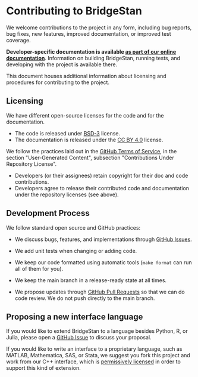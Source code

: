 # Contributing to BridgeStan

We welcome contributions to the project in any form, including bug reports, bug fixes, new features, improved documentation, or improved test coverage.

**Developer-specific documentation is available [as part of our online documentation](https://roualdes.us/bridgestan/latest/internals.html)**. Information on building BridgeStan, running tests, and developing with the project is available there.

This document houses additional information about licensing and procedures for contributing to the project.

## Licensing

We have different open-source licenses for the code and for the documentation.

* The code is released under [BSD-3](https://github.com/roualdes/bridgestan/blob/main/LICENSE-CODE) license.
* The documentation is released under the [CC BY 4.0](https://github.com/roualdes/bridgestan/blob/main/LICENSE-DOC) license.

We follow the practices laid out in the [GitHub Terms of Service](https://docs.github.com/en/site-policy/github-terms/github-terms-of-service), in the section "User-Generated Content", subsection "Contributions Under Repository License".

* Developers (or their assignees) retain copyright for their doc and code contributions.
* Developers agree to release their contributed code and documentation under the repository licenses (see above).

## Development Process

We follow standard open source and GitHub practices:

* We discuss bugs, features, and implementations through [GitHub Issues](https://github.com/roualdes/bridgestan/issues).

* We add unit tests when changing or adding code.

* We keep our code formatted using automatic tools (`make format` can run all of them for you).

* We keep the main branch in a release-ready state at all times.

* We propose updates through [GitHub Pull Requests](https://github.com/roualdes/bridgestan/pulls) so that we can do code review.  We do not push directly to the main branch.

## Proposing a new interface language

If you would like to extend BridgeStan to a language besides Python, R, or Julia, please open a [GitHub Issue](https://github.com/roualdes/bridgestan/issues) to discuss your proposal.

If you would like to write an interface to a proprietary language, such as MATLAB, Mathematica, SAS, or Stata, we suggest you fork this project and work from our C++ interface, which is [permissively licensed](https://github.com/roualdes/bridgestan/blob/main/LICENSE-CODE) in order to support this kind of extension.
